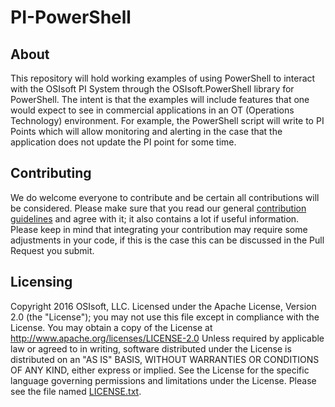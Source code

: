 # PI-PowerShell

## About
This repository will hold working examples of using PowerShell to interact with the OSIsoft PI System through the OSIsoft.PowerShell library for PowerShell.
The intent is that the examples will include features that one would expect to see in commercial applications in an OT (Operations Technology) environment. For example, the PowerShell script will write to PI Points which will allow monitoring and alerting in the case that the application does not update the PI point for some time.

## Contributing 
We do welcome everyone to contribute and be certain all contributions will be considered. Please make sure that you read our general [contribution guidelines][1] and agree with it; it also contains a lot if useful information. Please keep in mind that integrating your contribution may require some adjustments in your code, if this is the case this can be discussed in the Pull Request you submit. 

## Licensing 
Copyright 2016 OSIsoft, LLC. 
   Licensed under the Apache License, Version 2.0 (the "License"); 
   you may not use this file except in compliance with the License. 
   You may obtain a copy of the License at 
       http://www.apache.org/licenses/LICENSE-2.0 
   Unless required by applicable law or agreed to in writing, software 
   distributed under the License is distributed on an "AS IS" BASIS, 
   WITHOUT WARRANTIES OR CONDITIONS OF ANY KIND, either express or implied. 
   See the License for the specific language governing permissions and 
   limitations under the License. 
Please see the file named [LICENSE.txt](LICENSE.txt).

[1]: https://github.com/osisoft/contributing
